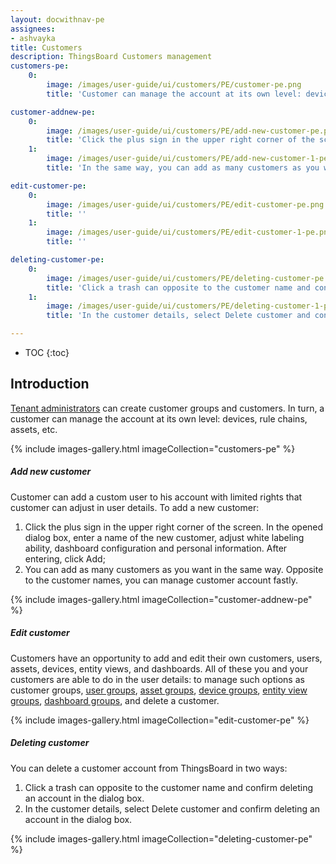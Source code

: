 ```yaml
---
layout: docwithnav-pe
assignees:
- ashvayka
title: Customers
description: ThingsBoard Customers management
customers-pe:
    0:
        image: /images/user-guide/ui/customers/PE/customer-pe.png
        title: 'Customer can manage the account at its own level: devices, rule chains, assets, etc.'

customer-addnew-pe:
    0:
        image: /images/user-guide/ui/customers/PE/add-new-customer-pe.png
        title: 'Click the plus sign in the upper right corner of the screen. In the opened dialog box, enter a name of the new customer and click Add;'
    1:
        image: /images/user-guide/ui/customers/PE/add-new-customer-1-pe.png
        title: 'In the same way, you can add as many customers as you want and manage customer account'

edit-customer-pe:
    0:
        image: /images/user-guide/ui/customers/PE/edit-customer-pe.png
        title: ''
    1:
        image: /images/user-guide/ui/customers/PE/edit-customer-1-pe.png
        title: ''

deleting-customer-pe:
    0:
        image: /images/user-guide/ui/customers/PE/deleting-customer-pe.png
        title: 'Click a trash can opposite to the customer name and confirm deleting an account in the dialog box.'
    1:
        image: /images/user-guide/ui/customers/PE/deleting-customer-1-pe.png
        title: 'In the customer details, select Delete customer and confirm deleting an account in the dialog box.'

---
```


* TOC
{:toc}

## Introduction

[Tenant administrators](/docs/pe/user-guide/ui/tenants/) can create customer groups and customers. In turn, a customer can manage the account at its own level: devices, rule chains, assets, etc.

{% include images-gallery.html imageCollection="customers-pe" %}

##### Add new customer

Customer can add a custom user to his account with limited rights that customer can adjust in user details.
To add a new customer:
1. Click the plus sign in the upper right corner of the screen. In the opened dialog box, enter a name of the new customer, adjust white labeling ability, 
   dashboard configuration and personal information. After entering, click Add;
2. You can add as many customers as you want in the same way. Opposite to the customer names, you can manage customer account fastly.

{% include images-gallery.html imageCollection="customer-addnew-pe" %}

##### Edit customer

Customers have an opportunity to add and edit their own customers, users, assets, devices, entity views, and dashboards. 
All of these you and your customers are able to do in the user details: 
to manage such options as customer groups, [user groups](/docs/pe/user-guide/ui/users/), [asset groups](/docs/pe/user-guide/ui/assets/), 
[device groups](/docs/pe/user-guide/ui/devices/), [entity view groups](/docs/pe/user-guide/entity-views/),
[dashboard groups](/docs/user-guide/dashboards/), and delete a customer.

{% include images-gallery.html imageCollection="edit-customer-pe" %}

##### Deleting customer

You can delete a customer account from ThingsBoard in two ways:
1. Click a trash can opposite to the customer name and confirm deleting an account in the dialog box.
2. In the customer details, select Delete customer and confirm deleting an account in the dialog box.

{% include images-gallery.html imageCollection="deleting-customer-pe" %}

